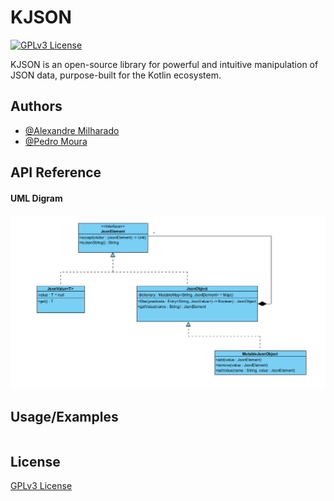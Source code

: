 # KJSON 

[![GPLv3 License](https://img.shields.io/badge/License-GPL%20v3-yellow.svg)](https://opensource.org/licenses/)

KJSON is an open-source library for powerful and intuitive manipulation of JSON data, purpose-built for the Kotlin ecosystem.
## Authors

- [@Alexandre Milharado](https://github.com/AlexandreMilharado)
- [@Pedro Moura](https://github.com/pafmoura)


## API Reference

#### UML Digram

![UML](media/UML.png)



## Usage/Examples

```kotlin

```


## License

[GPLv3 License](https://opensource.org/licenses/)

